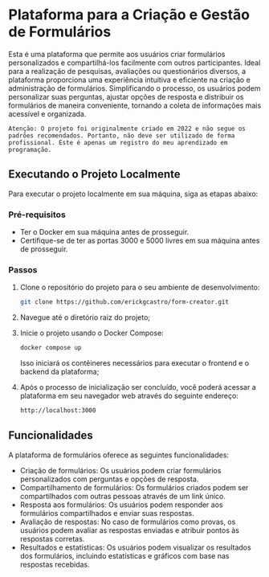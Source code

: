 # Plataforma para a Criação e Gestão de Formulários

Esta é uma plataforma que permite aos usuários criar formulários personalizados e compartilhá-los facilmente com outros participantes. Ideal para a realização de pesquisas, avaliações ou questionários diversos, a plataforma proporciona uma experiência intuitiva e eficiente na criação e administração de formulários. Simplificando o processo, os usuários podem personalizar suas perguntas, ajustar opções de resposta e distribuir os formulários de maneira conveniente, tornando a coleta de informações mais acessível e organizada.

```
Atenção: O projeto foi originalmente criado em 2022 e não segue os padrões recomendados. Portanto, não deve ser utilizado de forma profissional. Este é apenas um registro do meu aprendizado em programação.
```

## Executando o Projeto Localmente

Para executar o projeto localmente em sua máquina, siga as etapas abaixo:

### Pré-requisitos

- Ter o Docker em sua máquina antes de prosseguir.
- Certifique-se de ter as portas 3000 e 5000 livres em sua máquina antes de prosseguir.

### Passos

1. Clone o repositório do projeto para o seu ambiente de desenvolvimento:

   ```bash
   git clone https://github.com/erickgcastro/form-creator.git
   ```

2. Navegue até o diretório raiz do projeto;

3. Inicie o projeto usando o Docker Compose:

   ```bash
   docker compose up
   ```

   Isso iniciará os contêineres necessários para executar o frontend e o backend da plataforma;

4. Após o processo de inicialização ser concluído, você poderá acessar a plataforma em seu navegador web através do seguinte endereço:

   ```bash
   http://localhost:3000
   ```

## Funcionalidades

A plataforma de formulários oferece as seguintes funcionalidades:

- Criação de formulários: Os usuários podem criar formulários personalizados com perguntas e opções de resposta.
- Compartilhamento de formulários: Os formulários criados podem ser compartilhados com outras pessoas através de um link único.
- Resposta aos formulários: Os usuários podem responder aos formulários compartilhados e enviar suas respostas.
- Avaliação de respostas: No caso de formulários como provas, os usuários podem avaliar as respostas enviadas e atribuir pontos às respostas corretas.
- Resultados e estatísticas: Os usuários podem visualizar os resultados dos formulários, incluindo estatísticas e gráficos com base nas respostas recebidas.
